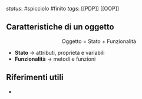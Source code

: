*status*: #spicciolo #finito
*tags*:  [[PDP]] [[OOP]]

## Caratteristiche di un oggetto

$$ \text{Oggetto = Stato + Funzionalità}$$

* **Stato** → attributi, proprietà e variabili
* **Funzionalità** → metodi e funzioni

## Riferimenti utili

* 